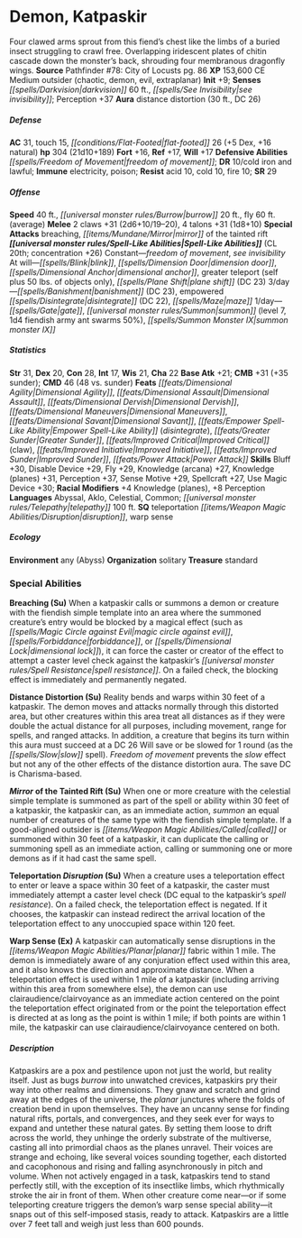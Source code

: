 ﻿---
cssclass: [monsters]
title1: Demon, Katpaskir
desc_short: Four clawed arms sprout from this fiend's chest like the limbs of a buried
  insect struggling to crawl free. Overlapping iridescent plates of chitin cascade
  down the monster's back, shrouding four membranous dragonfly wings.
title2: Katpaskir
CR: 18
sources:
- name: 'Pathfinder #78: City of Locusts'
  page: 86
  link: http://paizo.com/products/btpy93qo?Pathfinder-Adventure-Path-78-City-of-Locusts
XP: 153600
alignment: CE
size: Medium
type: outsider
subtypes:
- chaotic
- demon
- evil
- extraplanar
initiative:
  bonus: 9
senses:
  darkvision: 60
  see invisibility: true
auras:
- name: distance distortion
  radius: 30
  DC: 26
AC:
  AC: 31
  touch: 15
  flat_footed: 26
  components:
    dex: 5
    natural: 16
HP:
  HP: 304
  long: 21d10+189
saves:
  fort: 16
  ref: 17
  will: 17
defensive_abilities:
- freedom of movement
DR:
- amount: 10
  weakness: cold iron and lawful
immunities:
- electricity
- poison
resistances:
  acid: 10
  cold: 10
  fire: 10
SR: 29
speeds:
  base: 40
  burrow: 20
  fly: 60
  fly_maneuverability: average
attacks:
  melee:
  - - text: 2 claws +31 (2d6+10/19-20)
      entries:
      - - damage: 2d6+10
          crit_range: 19-20
      count: 2
      attack: claws
      bonus:
      - 31
    - text: 4 talons +31 (1d8+10)
      entries:
      - - damage: 1d8+10
      count: 4
      attack: talons
      bonus:
      - 31
  special:
  - breaching
  - mirror of the tainted rift
spell_like_abilities:
  entries:
  - name: freedom of movement
    source: default
    freq: Constant
  - name: see invisibility
    source: default
    freq: Constant
  - name: blink
    source: default
    freq: At will
  - name: dimension door
    source: default
    freq: At will
  - name: dimensional anchor
    source: default
    freq: At will
  - name: greater teleport
    source: default
    freq: At will
    other: self plus 50 lbs. of objects only
  - name: plane shift
    source: default
    freq: At will
    DC: 23
  - name: banishment
    source: default
    freq: 3/day
    DC: 23
  - name: empowered disintegrate
    source: default
    freq: 3/day
    DC: 22
  - name: maze
    source: default
    freq: 3/day
  - name: gate
    source: default
    freq: 1/day
  - name: summon
    source: default
    freq: 1/day
    level: 7
    summons:
    - name: fiendish army ant swarms
      amount: 1d4
      chance: 50%
  - name: summon monster IX
    source: default
    freq: 1/day
  sources:
  - name: default
    CL: 20
    concentration: 26
ability_scores:
  STR: 31
  DEX: 20
  CON: 28
  INT: 17
  WIS: 21
  CHA: 22
BAB: 21
CMB: 31
CMB_other: +35 sunder
CMD: 46
CMD_other: 48 vs. sunder
feats:
- name: Dimensional Agility
- name: Dimensional Assault
- name: Dimensional Dervish
- name: Dimensional Maneuvers
- name: Dimensional Savant
- name: Empower Spell-Like Ability (disintegrate)
- name: Greater Sunder
- name: Improved Critical (claw)
- name: Improved Initiative
- name: Improved Sunder
- name: Power Attack
skills:
  Bluff: 30
  Disable Device: 29
  Fly: 29
  Knowledge (arcana): 27
  Knowledge (planes): 31
  Perception: 37
  Sense Motive: 29
  Spellcraft: 27
  Use Magic Device: 30
  _racial_mods:
    Knowledge (planes):
      _: 4
    Perception:
      _: 8
languages:
- Abyssal
- Aklo
- Celestial
- Common
- telepathy 100 ft.
special_qualities:
- teleportation disruption
- warp sense
ecology:
  environment: any (Abyss)
  organization: solitary
  treasure_type: standard
special_abilities:
  Breaching (Su): When a katpaskir calls or summons a demon or creature with the fiendish
    simple template into an area where the summoned creature's entry would be blocked
    by a magical effect (such as magic circle against evil, forbiddance, or dimensional
    lock), it can force the caster or creator of the effect to attempt a caster level
    check against the katpaskir's spell resistance. On a failed check, the blocking
    effect is immediately and permanently negated.
  Distance Distortion (Su): Reality bends and warps within 30 feet of a katpaskir.
    The demon moves and attacks normally through this distorted area, but other creatures
    within this area treat all distances as if they were double the actual distance
    for all purposes, including movement, range for spells, and ranged attacks. In
    addition, a creature that begins its turn within this aura must succeed at a DC
    26 Will save or be slowed for 1 round (as the slow spell). Freedom of movement
    prevents the slow effect but not any of the other effects of the distance distortion
    aura. The save DC is Charisma-based.
  Mirror of the Tainted Rift (Su): When one or more creature with the celestial simple
    template is summoned as part of the spell or ability within 30 feet of a katpaskir,
    the katpaskir can, as an immediate action, summon an equal number of creatures
    of the same type with the fiendish simple template. If a good-aligned outsider
    is called or summoned within 30 feet of a katpaskir, it can duplicate the calling
    or summoning spell as an immediate action, calling or summoning one or more demons
    as if it had cast the same spell.
  Teleportation Disruption (Su): When a creature uses a teleportation effect to enter
    or leave a space within 30 feet of a katpaskir, the caster must immediately attempt
    a caster level check (DC equal to the katpaskir's spell resistance). On a failed
    check, the teleportation effect is negated. If it chooses, the katpaskir can instead
    redirect the arrival location of the teleportation effect to any unoccupied space
    within 120 feet.
  Warp Sense (Ex): A katpaskir can automatically sense disruptions in the planar fabric
    within 1 mile. The demon is immediately aware of any conjuration effect used within
    this area, and it also knows the direction and approximate distance. When a teleportation
    effect is used within 1 mile of a katpaskir (including arriving within this area
    from somewhere else), the demon can use clairaudience/clairvoyance as an immediate
    action centered on the point the teleportation effect originated from or the point
    the teleportation effect is directed at as long as the point is within 1 mile;
    if both points are within 1 mile, the katpaskir can use clairaudience/clairvoyance
    centered on both.
desc_long: Katpaskirs are a pox and pestilence upon not just the world, but reality
  itself. Just as bugs burrow into unwatched crevices, katpaskirs pry their way into
  other realms and dimensions. They gnaw and scratch and grind away at the edges of
  the universe, the planar junctures where the folds of creation bend in upon themselves.
  They have an uncanny sense for finding natural rifts, portals, and convergences,
  and they seek ever for ways to expand and untether these natural gates. By setting
  them loose to drift across the world, they unhinge the orderly substrate of the
  multiverse, casting all into primordial chaos as the planes unravel. Their voices
  are strange and echoing, like several voices sounding together, each distorted and
  cacophonous and rising and falling asynchronously in pitch and volume. When not
  actively engaged in a task, katpaskirs tend to stand perfectly still, with the exception
  of its insectlike limbs, which rhythmically stroke the air in front of them. When
  other creature come near-or if some teleporting creature triggers the demon's warp
  sense special ability-it snaps out of this self-imposed stasis, ready to attack.
  Katpaskirs are a little over 7 feet tall and weigh just less than 600 pounds.

---

# Demon, Katpaskir
Four clawed arms sprout from this fiend’s chest like the limbs of a buried insect struggling to crawl free. Overlapping iridescent plates of chitin cascade down the monster’s back, shrouding four membranous dragonfly wings.
**Source** Pathfinder #78: City of Locusts pg. 86
**XP** 153,600
CE Medium outsider (chaotic, demon, evil, extraplanar)
**Init** +9; **Senses** _[[spells/Darkvision|darkvision]]_ 60 ft., _[[spells/See Invisibility|see invisibility]]_; Perception +37
**Aura** distance distortion (30 ft., DC 26)

##### Defense

**AC** 31, touch 15, _[[conditions/Flat-Footed|flat-footed]]_ 26 (+5 Dex, +16 natural)
**hp** 304 (21d10+189)
**Fort** +16, **Ref** +17, **Will** +17
**Defensive Abilities** _[[spells/Freedom of Movement|freedom of movement]]_; **DR** 10/cold iron and lawful; **Immune** electricity, poison; **Resist** acid 10, cold 10, fire 10; **SR** 29

##### Offense
**Speed** 40 ft., _[[universal monster rules/Burrow|burrow]]_ 20 ft., fly 60 ft. (average)
**Melee** 2 claws +31 (2d6+10/19–20), 4 talons +31 (1d8+10)
**Special Attacks** breaching, _[[items/Mundane/Mirror|mirror]]_ of the tainted rift
**_[[universal monster rules/Spell-Like Abilities|Spell-Like Abilities]]_** (CL 20th; concentration +26)
Constant—_freedom of movement_, _see invisibility_
At will—_[[spells/Blink|blink]]_, _[[spells/Dimension Door|dimension door]]_, _[[spells/Dimensional Anchor|dimensional anchor]]_, greater teleport (self plus 50 lbs. of objects only), _[[spells/Plane Shift|plane shift]]_ (DC 23)
3/day—_[[spells/Banishment|banishment]]_ (DC 23), empowered _[[spells/Disintegrate|disintegrate]]_ (DC 22), _[[spells/Maze|maze]]_
1/day—_[[spells/Gate|gate]]_, _[[universal monster rules/Summon|summon]]_ (level 7, 1d4 fiendish army ant swarms 50%), _[[spells/Summon Monster IX|summon monster IX]]_

##### Statistics
**Str** 31, **Dex** 20, **Con** 28, **Int** 17, **Wis** 21, **Cha** 22
**Base Atk** +21; **CMB** +31 (+35 sunder); **CMD** 46 (48 vs. sunder)
**Feats** _[[feats/Dimensional Agility|Dimensional Agility]]_, _[[feats/Dimensional Assault|Dimensional Assault]]_, _[[feats/Dimensional Dervish|Dimensional Dervish]]_, _[[feats/Dimensional Maneuvers|Dimensional Maneuvers]]_, _[[feats/Dimensional Savant|Dimensional Savant]]_, _[[feats/Empower Spell-Like Ability|Empower Spell-Like Ability]]_ (_disintegrate_), _[[feats/Greater Sunder|Greater Sunder]]_, _[[feats/Improved Critical|Improved Critical]]_ (claw), _[[feats/Improved Initiative|Improved Initiative]]_, _[[feats/Improved Sunder|Improved Sunder]]_, _[[feats/Power Attack|Power Attack]]_
**Skills** Bluff +30, Disable Device +29, Fly +29, Knowledge (arcana) +27, Knowledge (planes) +31, Perception +37, Sense Motive +29, Spellcraft +27, Use Magic Device +30; **Racial Modifiers** +4 Knowledge (planes), +8 Perception
**Languages** Abyssal, Aklo, Celestial, Common; _[[universal monster rules/Telepathy|telepathy]]_ 100 ft.
**SQ** teleportation _[[items/Weapon Magic Abilities/Disruption|disruption]]_, warp sense

##### Ecology

**Environment** any (Abyss)
**Organization** solitary
**Treasure** standard

### Special Abilities

**Breaching (Su)** When a katpaskir calls or summons a demon or creature with the fiendish simple template into an area where the summoned creature’s entry would be blocked by a magical effect (such as _[[spells/Magic Circle against Evil|magic circle against evil]]_, _[[spells/Forbiddance|forbiddance]]_, or _[[spells/Dimensional Lock|dimensional lock]]_), it can force the caster or creator of the effect to attempt a caster level check against the katpaskir’s _[[universal monster rules/Spell Resistance|spell resistance]]_. On a failed check, the blocking effect is immediately and permanently negated.

**Distance Distortion (Su)** Reality bends and warps within 30 feet of a katpaskir. The demon moves and attacks normally through this distorted area, but other creatures within this area treat all distances as if they were double the actual distance for all purposes, including movement, range for spells, and ranged attacks. In addition, a creature that begins its turn within this aura must succeed at a DC 26 Will save or be slowed for 1 round (as the _[[spells/Slow|slow]]_ spell). _Freedom of movement_ prevents the _slow_ effect but not any of the other effects of the distance distortion aura. The save DC is Charisma-based.

**_Mirror_ of the Tainted Rift (Su)** When one or more creature with the celestial simple template is summoned as part of the spell or ability within 30 feet of a katpaskir, the katpaskir can, as an immediate action, _summon_ an equal number of creatures of the same type with the fiendish simple template. If a good-aligned outsider is _[[items/Weapon Magic Abilities/Called|called]]_ or summoned within 30 feet of a katpaskir, it can duplicate the calling or summoning spell as an immediate action, calling or summoning one or more demons as if it had cast the same spell.

**Teleportation _Disruption_ (Su)** When a creature uses a teleportation effect to enter or leave a space within 30 feet of a katpaskir, the caster must immediately attempt a caster level check (DC equal to the katpaskir’s _spell resistance_). On a failed check, the teleportation effect is negated. If it chooses, the katpaskir can instead redirect the arrival location of the teleportation effect to any unoccupied space within 120 feet.

**Warp Sense (Ex)** A katpaskir can automatically sense disruptions in the _[[items/Weapon Magic Abilities/Planar|planar]]_ fabric within 1 mile. The demon is immediately aware of any conjuration effect used within this area, and it also knows the direction and approximate distance. When a teleportation effect is used within 1 mile of a katpaskir (including arriving within this area from somewhere else), the demon can use clairaudience/clairvoyance as an immediate action centered on the point the teleportation effect originated from or the point the teleportation effect is directed at as long as the point is within 1 mile; if both points are within 1 mile, the katpaskir can use clairaudience/clairvoyance centered on both.

##### Description

Katpaskirs are a pox and pestilence upon not just the world, but reality itself. Just as bugs _burrow_ into unwatched crevices, katpaskirs pry their way into other realms and dimensions. They gnaw and scratch and grind away at the edges of the universe, the _planar_ junctures where the folds of creation bend in upon themselves. They have an uncanny sense for finding natural rifts, portals, and convergences, and they seek ever for ways to expand and untether these natural gates. By setting them loose to drift across the world, they unhinge the orderly substrate of the multiverse, casting all into primordial chaos as the planes unravel. Their voices are strange and echoing, like several voices sounding together, each distorted and cacophonous and rising and falling asynchronously in pitch and volume. When not actively engaged in a task, katpaskirs tend to stand perfectly still, with the exception of its insectlike limbs, which rhythmically stroke the air in front of them. When other creature come near—or if some teleporting creature triggers the demon’s warp sense special ability—it snaps out of this self-imposed stasis, ready to attack. Katpaskirs are a little over 7 feet tall and weigh just less than 600 pounds.